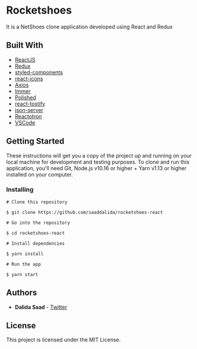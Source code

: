 # Rocketshoes

It is a NetShoes clone application developed using React and Redux

## Built With

* [ReactJS](https://reactjs.org/) 
* [Redux](https://reactjs.org/)
* [styled-components](https://www.styled-components.com/)
* [react-icons](https://react-icons.netlify.com/)
* [Axios](https://github.com/axios/axios)
* [Immer](https://github.com/immerjs/immer)
* [Polished](https://polished.js.org/)
* [react-tostify](https://fkhadra.github.io/react-toastify/)
* [json-server](https://github.com/typicode/json-server)
* [Reactotron](https://infinite.red/reactotron)
* [VSCode](https://code.visualstudio.com/)

## Getting Started

These instructions will get you a copy of the project up and running on your local machine for development and testing purposes. To clone and run this application, you'll need Git, Node.js v10.16 or higher + Yarn v1.13 or higher installed on your computer. 

### Installing

    # Clone this repository

    $ git clone https://github.com/saaddalida/rocketshoes-react

    # Go into the repository

    $ cd rocketshoes-react

    # Install dependencies

    $ yarn install

    # Run the app

    $ yarn start

## Authors

* **Dalida Saad** - [Twitter](https://twitter.com/dalida_saad)


## License

This project is licensed under the MIT License.
